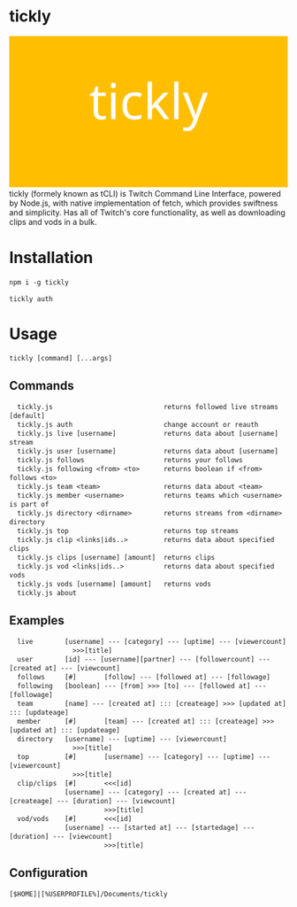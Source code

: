 # tickly
[![tickly](https://raw.githubusercontent.com/eAlexandrohin/tickly/main/.github/img/logo.svg)](#readme)
tickly (formely known as tCLI) is Twitch Command Line Interface, powered by Node.js, with native implementation of fetch, which provides swiftness and simplicity. 
Has all of Twitch's core functionality, as well as downloading clips and vods in a bulk.
# Installation
```
npm i -g tickly
```
```
tickly auth
```
# Usage
```
tickly [command] [...args]
```
## Commands
```
  tickly.js                            returns followed live streams   [default]
  tickly.js auth                       change account or reauth
  tickly.js live [username]            returns data about [username] stream     
  tickly.js user [username]            returns data about [username]
  tickly.js follows                    returns your follows
  tickly.js following <from> <to>      returns boolean if <from> follows <to>   
  tickly.js team <team>                returns data about <team>
  tickly.js member <username>          returns teams which <username> is part of
  tickly.js directory <dirname>        returns streams from <dirname> directory 
  tickly.js top                        returns top streams
  tickly.js clip <links|ids..>         returns data about specified clips       
  tickly.js clips [username] [amount]  returns clips
  tickly.js vod <links|ids..>          returns data about specified vods        
  tickly.js vods [username] [amount]   returns vods
  tickly.js about
```
## Examples
```
  live        [username] --- [category] --- [uptime] --- [viewercount]
                >>>[title]
  user        [id] --- [username][partner] --- [followercount] --- [created at] --- [viewcount]
  follows     [#]       [follow] --- [followed at] --- [followage]
  following   [boolean] --- [from] >>> [to] --- [followed at] --- [followage]
  team        [name] --- [created at] ::: [createage] >>> [updated at] ::: [updateage]
  member      [#]       [team] --- [created at] ::: [createage] >>> [updated at] ::: [updateage]
  directory   [username] --- [uptime] --- [viewercount]
                >>>[title]
  top         [#]       [username] --- [category] --- [uptime] --- [viewercount]
                >>>[title]
  clip/clips  [#]       <<<[id]
              [username] --- [category] --- [created at] --- [createage] --- [duration] --- [viewcount]
                        >>>[title]
  vod/vods    [#]       <<<[id]
              [username] --- [started at] --- [startedage] --- [duration] --- [viewcount]
                        >>>[title]
```
## Configuration 
```
[$HOME]|[%USERPROFILE%]/Documents/tickly
```
